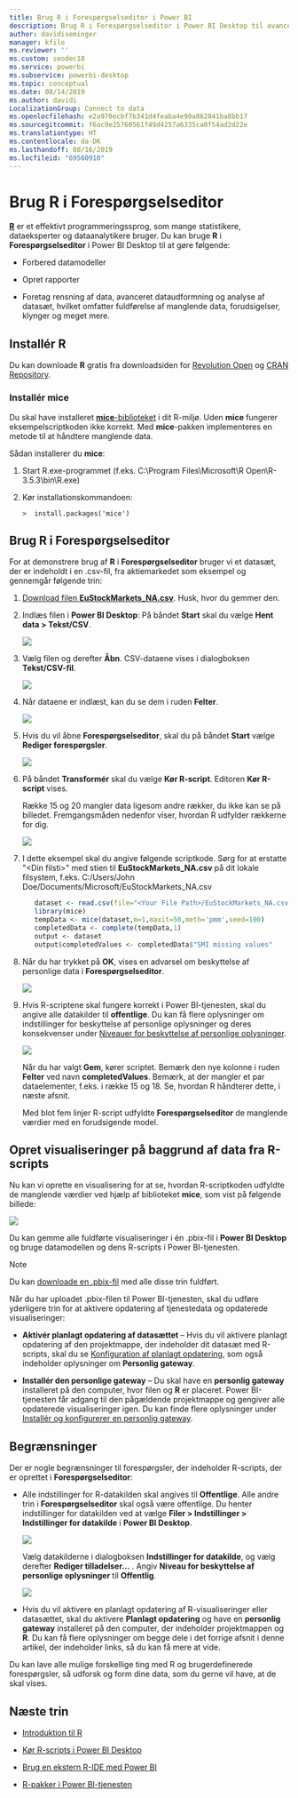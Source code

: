 ```yaml
---
title: Brug R i Forespørgselseditor i Power BI
description: Brug R i Forespørgselseditor i Power BI Desktop til avancerede analyser
author: davidiseminger
manager: kfile
ms.reviewer: ''
ms.custom: seodec18
ms.service: powerbi
ms.subservice: powerbi-desktop
ms.topic: conceptual
ms.date: 08/14/2019
ms.author: davidi
LocalizationGroup: Connect to data
ms.openlocfilehash: e2a970ecbf7b341d4feaba4e90a862841ba8bb17
ms.sourcegitcommit: f6ac9e25760561f49d4257a6335ca0f54ad2d22e
ms.translationtype: HT
ms.contentlocale: da-DK
ms.lasthandoff: 08/16/2019
ms.locfileid: "69560910"
---
```

# <a name="use-r-in-query-editor"></a>Brug R i Forespørgselseditor

[**R**](https://mran.microsoft.com/documents/what-is-r) er et effektivt programmeringssprog, som mange statistikere, dataeksperter og dataanalytikere bruger. Du kan bruge **R** i **Forespørgselseditor** i Power BI Desktop til at gøre følgende:

* Forbered datamodeller

* Opret rapporter

* Foretag rensning af data, avanceret dataudformning og analyse af datasæt, hvilket omfatter fuldførelse af manglende data, forudsigelser, klynger og meget mere.  

## <a name="install-r"></a>Installér R

Du kan downloade **R** gratis fra downloadsiden for [Revolution Open](https://mran.revolutionanalytics.com/download/) og [CRAN Repository](https://cran.r-project.org/bin/windows/base/).

### <a name="install-mice"></a>Installér mice

Du skal have installeret [**mice**-biblioteket](https://www.rdocumentation.org/packages/mice/versions/3.5.0/topics/mice) i dit R-miljø. Uden **mice** fungerer eksempelscriptkoden ikke korrekt. Med **mice**-pakken implementeres en metode til at håndtere manglende data.

Sådan installerer du **mice**:

1. Start R.exe-programmet (f.eks. C:\Program Files\Microsoft\R Open\R-3.5.3\bin\R.exe)  

2. Kør installationskommandoen:

   ``` 
   >  install.packages('mice') 
   ```

## <a name="use-r-in-query-editor"></a>Brug R i Forespørgselseditor

For at demonstrere brug af **R** i **Forespørgselseditor** bruger vi et datasæt, der er indeholdt i en .csv-fil, fra aktiemarkedet som eksempel og gennemgår følgende trin:

1. [Download filen **EuStockMarkets_NA.csv**](http://download.microsoft.com/download/F/8/A/F8AA9DC9-8545-4AAE-9305-27AD1D01DC03/EuStockMarkets_NA.csv). Husk, hvor du gemmer den.

1. Indlæs filen i **Power BI Desktop**: På båndet **Start** skal du vælge **Hent data > Tekst/CSV**.

   ![](media/desktop-r-in-query-editor/r-in-query-editor_1.png)

1. Vælg filen og derefter **Åbn**. CSV-dataene vises i dialogboksen **Tekst/CSV-fil**.

   ![](media/desktop-r-in-query-editor/r-in-query-editor_2.png)

1. Når dataene er indlæst, kan du se dem i ruden **Felter**.

   ![](media/desktop-r-in-query-editor/r-in-query-editor_3.png)

1. Hvis du vil åbne **Forespørgselseditor**, skal du på båndet **Start** vælge **Rediger forespørgsler**.

   ![](media/desktop-r-in-query-editor/r-in-query-editor_4.png)

1. På båndet **Transformér** skal du vælge **Kør R-script**. Editoren **Kør R-script** vises.  

   Række 15 og 20 mangler data ligesom andre rækker, du ikke kan se på billedet. Fremgangsmåden nedenfor viser, hvordan R udfylder rækkerne for dig.

   ![](media/desktop-r-in-query-editor/r-in-query-editor_5d.png)

1. I dette eksempel skal du angive følgende scriptkode. Sørg for at erstatte "&lt;Din filsti&gt;" med stien til **EuStockMarkets_NA.csv** på dit lokale filsystem, f.eks. C:/Users/John Doe/Documents/Microsoft/EuStockMarkets_NA.csv

    ```r
       dataset <- read.csv(file="<Your File Path>/EuStockMarkets_NA.csv", header=TRUE, sep=",")
       library(mice)
       tempData <- mice(dataset,m=1,maxit=50,meth='pmm',seed=100)
       completedData <- complete(tempData,1)
       output <- dataset
       output$completedValues <- completedData$"SMI missing values"
    ```

7. Når du har trykket på **OK**, vises en advarsel om beskyttelse af personlige data i **Forespørgselseditor**.

   ![](media/desktop-r-in-query-editor/r-in-query-editor_6.png)
8. Hvis R-scriptene skal fungere korrekt i Power BI-tjenesten, skal du angive alle datakilder til **offentlige**. Du kan få flere oplysninger om indstillinger for beskyttelse af personlige oplysninger og deres konsekvenser under [Niveauer for beskyttelse af personlige oplysninger](desktop-privacy-levels.md).

   ![](media/desktop-r-in-query-editor/r-in-query-editor_7.png)

   Når du har valgt **Gem**, kører scriptet. Bemærk den nye kolonne i ruden **Felter** ved navn **completedValues**. Bemærk, at der mangler et par dataelementer, f.eks. i række 15 og 18. Se, hvordan R håndterer dette, i næste afsnit.

   Med blot fem linjer R-script udfyldte **Forespørgselseditor** de manglende værdier med en forudsigende model.

## <a name="create-visuals-from-r-script-data"></a>Opret visualiseringer på baggrund af data fra R-scripts

Nu kan vi oprette en visualisering for at se, hvordan R-scriptkoden udfyldte de manglende værdier ved hjælp af biblioteket **mice**, som vist på følgende billede:

![](media/desktop-r-in-query-editor/r-in-query-editor_8a.png)

Du kan gemme alle fuldførte visualiseringer i én .pbix-fil i **Power BI Desktop** og bruge datamodellen og dens R-scripts i Power BI-tjenesten.

> [!NOTE]
> Du kan [downloade en .pbix-fil](http://download.microsoft.com/download/F/8/A/F8AA9DC9-8545-4AAE-9305-27AD1D01DC03/Complete%20Values%20with%20R%20in%20PQ.pbix) med alle disse trin fuldført.

Når du har uploadet .pbix-filen til Power BI-tjenesten, skal du udføre yderligere trin for at aktivere opdatering af tjenestedata og opdaterede visualiseringer:  

* **Aktivér planlagt opdatering af datasættet** – Hvis du vil aktivere planlagt opdatering af den projektmappe, der indeholder dit datasæt med R-scripts, skal du se [Konfiguration af planlagt opdatering](refresh-scheduled-refresh.md), som også indeholder oplysninger om **Personlig gateway**.

* **Installér den personlige gateway** – Du skal have en **personlig gateway** installeret på den computer, hvor filen og **R** er placeret. Power BI-tjenesten får adgang til den pågældende projektmappe og gengiver alle opdaterede visualiseringer igen. Du kan finde flere oplysninger under [Installér og konfigurerer en personlig gateway](service-gateway-personal-mode.md).

## <a name="limitations"></a>Begrænsninger

Der er nogle begrænsninger til forespørgsler, der indeholder R-scripts, der er oprettet i **Forespørgselseditor**:

* Alle indstillinger for R-datakilden skal angives til **Offentlige**. Alle andre trin i **Forespørgselseditor** skal også være offentlige. Du henter indstillinger for datakilden ved at vælge **Filer > Indstillinger > Indstillinger for datakilde** i **Power BI Desktop**.

  ![](media/desktop-r-in-query-editor/r-in-query-editor_9.png)

  Vælg datakilderne i dialogboksen **Indstillinger for datakilde**, og vælg derefter **Rediger tilladelser...** .  Angiv **Niveau for beskyttelse af personlige oplysninger** til **Offentlig**.

  ![](media/desktop-r-in-query-editor/r-in-query-editor_10.png)    
* Hvis du vil aktivere en planlagt opdatering af R-visualiseringer eller datasættet, skal du aktivere **Planlagt opdatering** og have en **personlig gateway** installeret på den computer, der indeholder projektmappen og **R**. Du kan få flere oplysninger om begge dele i det forrige afsnit i denne artikel, der indeholder links, så du kan få mere at vide.

Du kan lave alle mulige forskellige ting med R og brugerdefinerede forespørgsler, så udforsk og form dine data, som du gerne vil have, at de skal vises.

## <a name="next-steps"></a>Næste trin

* [Introduktion til R](https://mran.microsoft.com/documents/what-is-r) 

* [Kør R-scripts i Power BI Desktop](desktop-r-scripts.md) 

* [Brug en ekstern R-IDE med Power BI](desktop-r-ide.md) 

* [R-pakker i Power BI-tjenesten](service-r-packages-support.md)
